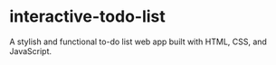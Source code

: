 # interactive-todo-list
A stylish and functional to-do list web app built with HTML, CSS, and JavaScript.
